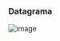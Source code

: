 ### Datagrama

![image](https://github.com/user-attachments/assets/f55c406d-2457-4bfc-bde7-0c65328cc1d8)

